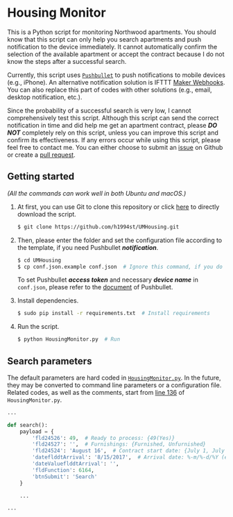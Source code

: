 Housing Monitor
===

This is a Python script for monitoring Northwood apartments. You should know that this script can only help you search apartments and push notification to the device immediately. It cannot automatically confirm the selection of the available apartment or accept the contract because I do not know the steps after a successful search.

Currently, this script uses [`Pushbullet`](https://www.pushbullet.com/) to push notifications to mobile devices (e.g., iPhone). An alternative notification solution is IFTTT [Maker Webhooks](https://ifttt.com/maker_webhooks). You can also replace this part of codes with other solutions (e.g., email, desktop notification, etc.).

Since the probability of a successful search is very low, I cannot comprehensively test this script. Although this script can send the correct notification in time and did help me get an apartment contract, please ___DO NOT___ completely rely on this script, unless you can improve this script and confirm its effectiveness. If any errors occur while using this script, please feel free to contact me. You can either choose to submit an [issue](https://github.com/h1994st/UMHousing/issues) on Github or create a [pull request](https://github.com/h1994st/UMHousing/pulls).

## Getting started

_(All the commands can work well in both Ubuntu and macOS.)_

1. At first, you can use Git to clone this repository or click [here](https://github.com/h1994st/UMHousing/archive/master.zip) to directly download the script.

    ```bash
    $ git clone https://github.com/h1994st/UMHousing.git
    ```

2. Then, please enter the folder and set the configuration file according to the template, if you need Pushbullet ___notification___.

    ```bash
    $ cd UMHousing
    $ cp conf.json.example conf.json  # Ignore this command, if you do not need notification
    ```

    To set Pushbullet ___access token___ and necessary ___device name___ in `conf.json`, please refer to the [document](https://docs.pushbullet.com/#api-quick-start) of Pushbullet.

3. Install dependencies.

    ```bash
    $ sudo pip install -r requirements.txt  # Install requirements
    ```

3. Run the script.

    ```bash
    $ python HousingMonitor.py  # Run
    ```

## Search parameters

The default parameters are hard coded in [`HousingMonitor.py`](https://github.com/h1994st/UMHousing/blob/master/HousingMonitor.py). In the future, they may be converted to command line parameters or a configuration file. Related codes, as well as the comments, start from [line 136](https://github.com/h1994st/UMHousing/blob/master/HousingMonitor.py#L136) of `HousingMonitor.py`.

```python
...

def search():
    payload = {
        'fld24526': 49,  # Ready to process: {49(Yes)}
        'fld24527': '',  # Furnishings: {Furnished, Unfurnished}
        'fld24524': 'August 16',  # Contract start date: {July 1, July 16, August 1, August 16, September 1, September 16}
        'dateflddtArrival': '8/15/2017',  # Arrival date: %-m/%-d/%Y (e.g., 8/15/2017)
        'dateValueflddtArrival': '',
        'fldFunction': 6164,
        'btnSubmit': 'Search'
    }

    ...

...
```
